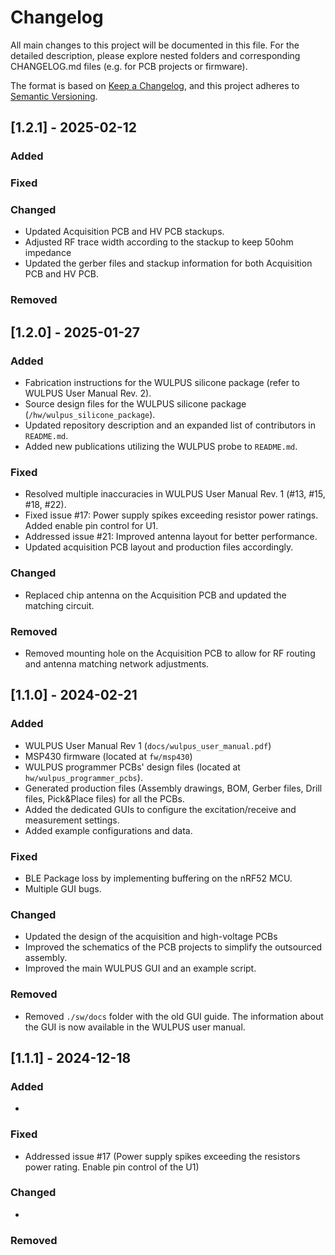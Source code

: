 # Changelog

All main changes to this project will be documented in this file.
For the detailed description, please explore nested folders and corresponding CHANGELOG.md files (e.g. for PCB projects or firmware). 

The format is based on [Keep a Changelog](https://keepachangelog.com/en/1.0.0/),
and this project adheres to [Semantic Versioning](https://semver.org/spec/v2.0.0.html).

## [1.2.1] - 2025-02-12

### Added

### Fixed

### Changed

- Updated Acquisition PCB and HV PCB stackups. 
- Adjusted RF trace width according to the stackup to keep 50ohm impedance
- Updated the gerber files and stackup information for both Acquisition PCB and HV PCB.

### Removed

## [1.2.0] - 2025-01-27

### Added

- Fabrication instructions for the WULPUS silicone package (refer to WULPUS User Manual Rev. 2).  
- Source design files for the WULPUS silicone package (`/hw/wulpus_silicone_package`).  
- Updated repository description and an expanded list of contributors in `README.md`.  
- Added new publications utilizing the WULPUS probe to `README.md`.

### Fixed

- Resolved multiple inaccuracies in WULPUS User Manual Rev. 1 (#13, #15, #18, #22).  
- Fixed issue #17: Power supply spikes exceeding resistor power ratings. Added enable pin control for U1.  
- Addressed issue #21: Improved antenna layout for better performance.  
- Updated acquisition PCB layout and production files accordingly.

### Changed

- Replaced chip antenna on the Acquisition PCB and updated the matching circuit.

### Removed
- Removed mounting hole on the Acquisition PCB to allow for RF routing and antenna matching network adjustments.  

## [1.1.0] - 2024-02-21

### Added

- WULPUS User Manual Rev 1 (`docs/wulpus_user_manual.pdf`)
- MSP430 firmware (located at `fw/msp430`)
- WULPUS programmer PCBs' design files (located at `hw/wulpus_programmer_pcbs`).
- Generated production files (Assembly drawings, BOM, Gerber files, Drill files, Pick&Place files) for all the PCBs.
- Added the dedicated GUIs to configure the excitation/receive and measurement settings.
- Added example configurations and data.

### Fixed

- BLE Package loss by implementing buffering on the nRF52 MCU.
- Multiple GUI bugs.

### Changed

- Updated the design of the acquisition and high-voltage PCBs
- Improved the schematics of the PCB projects to simplify the outsourced assembly.
- Improved the main WULPUS GUI and an example script.

### Removed

- Removed `./sw/docs` folder with the old GUI guide. The information about the GUI is now available in the WULPUS user manual.

## [1.1.1] - 2024-12-18

### Added

- 

### Fixed

- Addressed issue #17 (Power supply spikes exceeding the resistors power rating. Enable pin control of the U1)

### Changed

- 

### Removed

